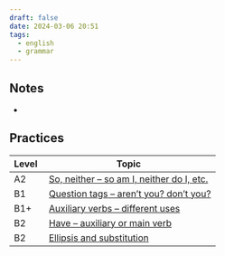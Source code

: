```yaml
---
draft: false
date: 2024-03-06 20:51
tags:
  - english
  - grammar
---
```


## Notes

- 

## Practices

| Level | Topic                                                                                                              |
| ----- | ------------------------------------------------------------------------------------------------------------------ |
| A2    |  [So, neither – so am I, neither do I, etc.](https://test-english.com/grammar-points/a2/so-neither/)               |
| B1    |  [Question tags – aren’t you? don’t you?](https://test-english.com/grammar-points/b1/question-tags/)               |
| B1+   |  [Auxiliary verbs – different uses](https://test-english.com/grammar-points/b1-b2/auxiliary-verbs-different-uses/) |
| B2    |  [Have – auxiliary or main verb](https://test-english.com/grammar-points/b2/have-auxiliary-main-verb/)             |
| B2    |  [Ellipsis and substitution](https://test-english.com/grammar-points/b2/ellipsis-and-substitution/)                |